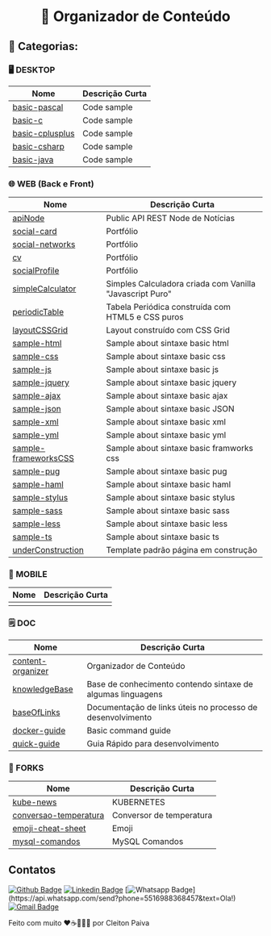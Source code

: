 <h1 align="center"> 🚀 Organizador de Conteúdo </h1>

## 🤖 Categorias:
  
### 🖥️ DESKTOP
  
| Nome                                                                              | Descrição Curta                                            |
| --------------------------------------------------------------------------------- | ---------------------------------------------------------- |
| [basic-pascal](https://github.com/cleibp/basic-pascal)                            | Code sample                                                |
| [basic-c](https://github.com/cleibp/basic-c)                                      | Code sample                                                |
| [basic-cplusplus](https://github.com/cleibp/basic-cplusplus)                      | Code sample                                                |
| [basic-csharp](https://github.com/cleibp/basic-csharp)                            | Code sample                                                |
| [basic-java](https://github.com/cleibp/basic-java)                                | Code sample                                                |
  
  
  ### 🌐 WEB (Back e Front)
| Nome                                                                              | Descrição Curta                                            |
| --------------------------------------------------------------------------------- | ---------------------------------------------------------- |
| [apiNode](https://github.com/cleibp/apiNode)                                      | Public API REST Node de Notícias                           |
| [social-card](https://github.com/cleibp/social-card)                              | Portfólio                                                  |
| [social-networks](https://github.com/cleibp/social-networks)                      | Portfólio                                                  |
| [cv](https://github.com/cleibp/cv)                                                | Portfólio                                                  |
| [socialProfile](https://github.com/cleibp/socialProfile)                          | Portfólio                                                  |
| [simpleCalculator](https://github.com/cleibp/simpleCalculator)                    | Simples Calculadora criada com Vanilla "Javascript Puro"   |
| [periodicTable](https://github.com/cleibp/periodicTable)                          | Tabela Periódica construída com HTML5 e CSS puros          |
| [layoutCSSGrid](https://github.com/cleibp/layoutCSSGrid)                          | Layout construído com CSS Grid                             |
| [sample-html](https://github.com/cleibp/sample-html)                              | Sample about sintaxe basic html                            |
| [sample-css](https://github.com/cleibp/sample-css)                                | Sample about sintaxe basic css                             |
| [sample-js](https://github.com/cleibp/sample-js)                                  | Sample about sintaxe basic js                              |
| [sample-jquery](https://github.com/cleibp/sample-jquery)                          | Sample about sintaxe basic jquery                          |
| [sample-ajax](https://github.com/cleibp/sample-ajax)                              | Sample about sintaxe basic ajax                            |
| [sample-json](https://github.com/cleibp/sample-json)                              | Sample about sintaxe basic JSON                            |
| [sample-xml](https://github.com/cleibp/sample-xml)                                | Sample about sintaxe basic xml                             |
| [sample-yml](https://github.com/cleibp/sample-yml)                                | Sample about sintaxe basic yml                             |
| [sample-frameworksCSS](https://github.com/cleibp/sample-frameworksCSS)            | Sample about sintaxe basic framworks css                   |
| [sample-pug](https://github.com/cleibp/sample-pug)                                | Sample about sintaxe basic pug                             |
| [sample-haml](https://github.com/cleibp/sample-haml)                              | Sample about sintaxe basic haml                            |
| [sample-stylus](https://github.com/cleibp/sample-stylus)                          | Sample about sintaxe basic stylus                          |
| [sample-sass](https://github.com/cleibp/sample-sass)                              | Sample about sintaxe basic sass                            |
| [sample-less](https://github.com/cleibp/sample-less)                              | Sample about sintaxe basic less                            |
| [sample-ts](https://github.com/cleibp/sample-ts)                                  | Sample about sintaxe basic ts                              |
| [underConstruction](https://github.com/cleibp/underConstruction)                  | Template padrão página em construção                       |


  ### 📱 MOBILE
| Nome                                                                              | Descrição Curta                                            |
| --------------------------------------------------------------------------------- | ---------------------------------------------------------- |
|                                                                                   |                                                            |


  ### 🗒 DOC
| Nome                                                                              | Descrição Curta                                            |
| --------------------------------------------------------------------------------- | ---------------------------------------------------------- |
| [content-organizer](https://github.com/cleibp/content-organizer)                  | Organizador de Conteúdo                                    |
| [knowledgeBase](https://github.com/cleibp/knowledgeBase)                          | Base de conhecimento contendo sintaxe de algumas linguagens|
| [baseOfLinks](https://github.com/cleibp/baseOfLinks)                              | Documentação de links úteis no processo de desenvolvimento |
| [docker-guide](https://github.com/cleibp/docker-guide)                            | Basic command guide                                        |
| [quick-guide](https://github.com/cleibp/quick-guide)                              | Guia Rápido para desenvolvimento                           |
  
  ### 🔧 FORKS
| Nome                                                                              | Descrição Curta                                            |
| --------------------------------------------------------------------------------- | ---------------------------------------------------------- |
| [kube-news](https://github.com/cleibp/kube-news)                                  | KUBERNETES                                                 |
| [conversao-temperatura](https://github.com/cleibp/conversao-temperatura)          | Conversor de temperatura                                   |
| [emoji-cheat-sheet](https://github.com/cleibp/emoji-cheat-sheet)                  | Emoji                                                      |
| [mysql-comandos](https://github.com/cleibp/mysql-comandos)                        | MySQL Comandos                                             |



## Contatos

[![Github Badge](https://img.shields.io/badge/-Github-000?style=flat-square&logo=Github&logoColor=white&link=https://github.com/cleibp)](https://github.com/cleibp)
[![Linkedin Badge](https://img.shields.io/badge/-LinkedIn-blue?style=flat-square&logo=Linkedin&logoColor=white&link=https://www.linkedin.com/in/cleitonpaiva/)](https://www.linkedin.com/in/cleitonpaiva/)
[![Whatsapp Badge](https://img.shields.io/badge/-Whatsapp-4CA143?style=flat-square&labelColor=4CA143&logo=whatsapp&logoColor=white&link=https://api.whatsapp.com/send?phone=5516988368457&text=Ola!)](https://api.whatsapp.com/send?phone=5516988368457&text=Ola!)
[![Gmail Badge](https://img.shields.io/badge/-Gmail-c14438?style=flat-square&logo=Gmail&logoColor=white&link=mailto:cleibp@gmail.com)](mailto:cleibp@gmail.com)

Feito com muito ❤️☕👨🏻‍💻 por Cleiton Paiva

